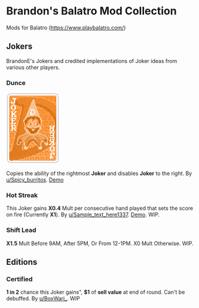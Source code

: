 # Brandon's Balatro Mod Collection
Mods for Balatro (https://www.playbalatro.com/)

## Jokers

BrandonE's Jokers and credited implementations of Joker ideas from various other players.

### Dunce

![Dunce](./assets/dunce.png)

Copies the ability of the rightmost **Joker** and disables **Joker** to the right. By [u/Spicy_burritos](https://www.reddit.com/r/balatro/comments/1insn7s/joker_concept_dunce/). [Demo](https://www.youtube.com/watch?v=sGT7FapBJec)

### Hot Streak

This Joker gains **X0.4** Mult per consecutive hand played that sets the score on fire (Currently **X1**). By [u/Sample_text_here1337](https://www.reddit.com/r/balatro/comments/1j7kmbo/custom_joker_that_i_think_would_be_a_lot_of_fun/). [Demo](https://www.youtube.com/watch?v=-qMaSwjut28). WIP.

### Shift Lead

**X1.5** Mult Before 9AM, After 5PM, Or From 12-1PM. X0 Mult Otherwise. WIP.

## Editions

### Certified
**1 in 2** chance this Joker gains", **$1** of **sell value** at end of round. Can't be debuffed. By [u/BoxWari_](https://www.reddit.com/r/balatro/comments/1jeo7e2/concept_for_a_new_card_edition_certified_joker/). WIP
